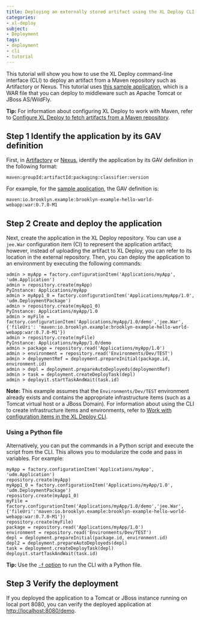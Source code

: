 ```yaml
---
title: Deploying an externally stored artifact using the XL Deploy CLI
categories:
- xl-deploy
subject:
- Deployment
tags:
- deployment
- cli
- tutorial
---
```


This tutorial will show you how to use the XL Deploy command-line interface (CLI) to deploy an artifact from a Maven repository such as Artifactory or Nexus. This tutorial uses [this sample application](http://search.maven.org/#artifactdetails%7Cio.brooklyn.example%7Cbrooklyn-example-hello-world-webapp%7C0.7.0-M1%7Cwar), which is a WAR file that you can deploy to middleware such as Apache Tomcat or JBoss AS/WildFly.

**Tip:** For information about configuring XL Deploy to work with Maven, refer to [Configure XL Deploy to fetch artifacts from a Maven repository](/xl-deploy/how-to/configure-xl-deploy-to-fetch-artifacts-from-a-maven-repository.html).

## Step 1 Identify the application by its GAV definition

First, in [Artifactory](https://www.jfrog.com/confluence/display/RTF/Searching+for+Artifacts) or [Nexus](https://books.sonatype.com/nexus-book/reference/using-sect-uploading.html), identify the application by its GAV definition in the following format:

    maven:groupId:artifactId:packaging:classifier:version

For example, for the [sample application](http://search.maven.org/#artifactdetails%7Cio.brooklyn.example%7Cbrooklyn-example-hello-world-webapp%7C0.7.0-M1%7Cwar), the GAV definition is:

    maven:io.brooklyn.example:brooklyn-example-hello-world-webapp:war:0.7.0-M1

## Step 2 Create and deploy the application

Next, create the application in the XL Deploy repository. You can use a `jee.War` configuration item (CI) to represent the application artifact; however, instead of uploading the artifact to XL Deploy, you can refer to its location in the external repository. Then, you can deploy the application to an environment by executing the following commands:

    admin > myApp = factory.configurationItem('Applications/myApp', 'udm.Application')
    admin > repository.create(myApp)
    PyInstance: Applications/myApp
    admin > myApp1_0 = factory.configurationItem('Applications/myApp/1.0', 'udm.DeploymentPackage')
    admin > repository.create(myApp1_0)
    PyInstance: Applications/myApp/1.0
    admin > myFile = factory.configurationItem('Applications/myApp/1.0/demo','jee.War', {'fileUri': 'maven:io.brooklyn.example:brooklyn-example-hello-world-webapp:war:0.7.0-M1'})
    admin > repository.create(myFile)
    PyInstance: Applications/myApp/1.0/demo
    admin > package = repository.read('Applications/myApp/1.0')
    admin > environment = repository.read('Environments/Dev/TEST')
    admin > deploymentRef = deployment.prepareInitial(package.id, environment.id)
    admin > depl = deployment.prepareAutoDeployeds(deploymentRef)
    admin > task = deployment.createDeployTask(depl)
    admin > deployit.startTaskAndWait(task.id)

**Note:** This example assumes that the `Environments/Dev/TEST` environment already exists and contains the appropriate infrastructure items (such as a Tomcat virtual host or a JBoss Domain). For information about using the CLI to create infrastructure items and environments, refer to [Work with configuration items in the XL Deploy CLI](/xl-deploy/how-to/work-with-cis-in-the-cli.html).

### Using a Python file

Alternatively, you can put the commands in a Python script and execute the script from the CLI. This allows you to modularize the code and pass in variables. For example:

    myApp = factory.configurationItem('Applications/myApp', 'udm.Application')
    repository.create(myApp)
    myApp1_0 = factory.configurationItem('Applications/myApp/1.0', 'udm.DeploymentPackage')
    repository.create(myApp1_0)
    myFile = factory.configurationItem('Applications/myApp/1.0/demo','jee.War',{'fileUri':'maven:io.brooklyn.example:brooklyn-example-hello-world-webapp:war:0.7.0-M1'})
    repository.create(myFile)
    package = repository.read('Applications/myApp/1.0')
    environment = repository.read('Environments/Dev/TEST')
    depl = deployment.prepareInitial(package.id, environment.id)
    depl2 = deployment.prepareAutoDeployeds(depl)
    task = deployment.createDeployTask(depl)
    deployit.startTaskAndWait(task.id)

**Tip:** Use the [`-f` option](/xl-deploy/concept/getting-started-with-the-xl-deploy-cli.html#cli-startup-options) to run the CLI with a Python file.

## Step 3 Verify the deployment

If you deployed the application to a Tomcat or JBoss instance running on local port 8080, you can verify the deployed application at [http://localhost:8080/demo](http://localhost:8080/demo).
